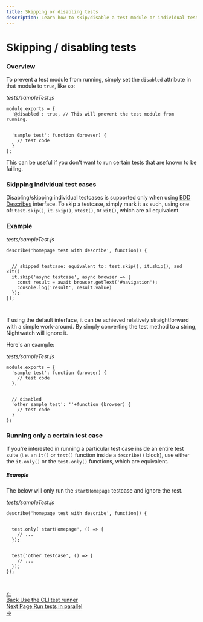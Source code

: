 ```yaml
---
title: Skipping or disabling tests
description: Learn how to skip/disable a test module or individual test cases with Nightwatch.
---
```


<div class="page-header"><h1>Skipping / disabling tests</h1></div>

### Overview
To prevent a test module from running, simply set the `disabled` attribute in that module to `true`, like so:

<div class="sample-test"><i>tests/sampleTest.js</i>
<pre data-language="javascript"><code class="language-javascript">module.exports = {
  '@disabled': true, // This will prevent the test module from running.
  <br>
  'sample test': function (browser) {
    // test code
  }
};
</code></pre></div>

This can be useful if you don't want to run certain tests that are known to be failing.

### Skipping individual test cases

Disabling/skipping individual testcases is supported only when using [BDD Describes](/guide/writing-tests/test-syntax-bdd.html) interface. To skip a testcase, simply mark it as such, using one of:
`test.skip()`, `it.skip()`, `xtest()`, or `xit()`, which are all equivalent. 

### Example
<div class="sample-test"><i>tests/sampleTest.js</i>
<pre class="line-numbers" data-language="javascript"><code class="language-javascript">describe('homepage test with describe', function() {
  <br>
  // skipped testcase: equivalent to: test.skip(), it.skip(), and xit()
  it.skip('async testcase', async browser => {
    const result = await browser.getText('#navigation');
    console.log('result', result.value)
  });
});
<br>
</code></pre></div>

If using the default interface, it can be achieved relatively straightforward with a simple work-around. By simply converting the test method to a string, Nightwatch will ignore it.

Here's an example:
<div class="sample-test"><i>tests/sampleTest.js</i>
<pre class="line-numbers" data-language="javascript"><code class="language-javascript">module.exports = {
  'sample test': function (browser) {
    // test code
  },
  <br>
  // disabled
  'other sample test': ''+function (browser) {
    // test code
  }
};
</code></pre></div>

### Running only a certain test case

If you're interested in running a particular test case inside an entire test suite (i.e. an `it()` or `test()` function inside a `describe()` block), use either the `it.only()`
or the `test.only()` functions, which are equivalent.

##### Example
The below will only run the `startHomepage` testcase and ignore the rest.

<div class="sample-test"><i>tests/sampleTest.js</i>
<pre class="line-numbers" data-language="javascript"><code class="language-javascript">describe('homepage test with describe', function() {
  <br>
  test.only('startHomepage', () => {
    // ...
  });
  <br>
  test('other testcase', () => {
    // ...
  });
});
<br>
</code></pre></div>

 <div class="doc-pagination pt-40">
  <div class="previous">
    <a href="https://nightwatchjs.org/guide/running-tests/using-the-cli-test-runner.html">
      <span>←</span>
        <div class="d-flex flex-column">
          <span class="smallT">Back</span>
          <span class="bigT">Use the CLI test runner</span>
        </div>
    </a>
  </div>
  <div class="next">
    <a href="https://nightwatchjs.org/guide/running-tests/parallel-running.html">
        <div class="d-flex flex-column">
          <span class="smallT">Next Page</span>
          <span class="bigT">Run tests in parallel</span>
        </div>
        <span>→</span>
    </a>
  </div>
</div>

